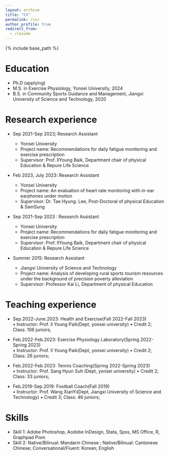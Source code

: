 ```yaml
---
layout: archive
title: "CV"
permalink: /cv/
author_profile: true
redirect_from:
  - /resume
---
```


{% include base_path %}

Education
======
* Ph.D  (applying)
* M.S. in Exercise Physiology, Yonsei University, 2024
* B.S. in Community Sports Guidance and Management, Jiangxi University of Science and Technology, 2020

Research experience
======
* Sep 2021-Sep 2023; Research Assistant
  * Yonsei University  
  * Project name: Recommendations for daily fatigue monitoring and exercise prescription
  * Supervisor: Prof. IlYoung Baik, Department chair of physical Education & Repure Life Science

* Feb 2023, July 2023: Research Assistant
  * Yonsei University  
  * Project name: An evaluation of heart rate monitoring with in-ear earphones under motion
  * Supervisor: Dr. Tae Hyung. Lee, Post-Doctoral of physical Education & SamSung

* Sep 2021-Sep 2023 : Research Assistant
  * Yonsei University 
  * Project name: Recommendations for daily fatigue monitoring and exercise prescription 
  * Supervisor: Prof. IlYoung Baik, Department chair of physical Education & Repure Life Science 

* Summer 2015: Research Assistant
  * Jiangxi University of Science and Technology
  * Project name: Analysis of developing rural sports tourism resources under the background of precision poverty alleviation
  * Supervisor: Professor Kai Li, Department of physical Education

Teaching experience
======
* Sep.2022-June.2023: Health and Exercise(Fall 2022-Fall 2023)                                               
   •  Instructor: Prof. Il Young Paik(Dept, yonsei university)
   •  Credit 2; Class: 106 juniors;

* Feb.2022-Feb.2023: Exercise Physiology Laboratory(Spring 2022-Spring 2023)                                 
   •  Instructor: Prof. Il Young Paik(Dept, yonsei university)
   •  Credit 2; Class: 26 juniors;

* Feb.2022-Feb.2023: Tennis Coaching(Spring 2022-Spring 2023)                                            
   •  Instructor: Prof. Sang Hyun Suh (Dept, yonsei university)
   •  Credit 2; Class: 33 juniors;

*  Feb.2019-Sep.2019: Football Coach(Fall 2019)                                                            
   •  Instructor: Prof. Wang XianYi(Dept, Jiangxi University of Science and Technology)
   •  Credit 3; Class: 46  juniors;

Skills
======
* Skill 1: Adobe Photoshop, Aodobe InDesign, Stata, Spss, MS Office, R, Graphpad Pism
* Skill 2: Native/Bilinual: Mandarin Chinese ; Native/Bilinual: Cantonese Chinese; Conversational/Fluent: Korean; English

  
